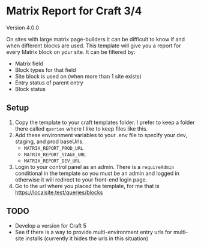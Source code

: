 # Matrix Report for Craft 3/4
Version 4.0.0

On sites with large matrix page-builders it can be difficult to know if and when different blocks are used. This template will give you a report for every Matrix block on your site. It can be filtered by:
- Matrix field
- Block types for that field
- Site block is used on (when more than 1 site exists)
- Entry status of parent entry
- Block status

## Setup
1. Copy the template to your craft templates folder. I prefer to keep a folder there called `queries` where I like to keep files like this.
2. Add these environment variables to your .env file to specify your dev, staging, and prod baseUrls.
    - `MATRIX_REPORT_PROD_URL`
    - `MATRIX_REPORT_STAGE_URL`
    - `MATRIX_REPORT_DEV_URL`
3. Login to your control panel as an admin. There is a `requireAdmin` conditional in the template so you must be an admin and logged in otherwise it will redirect to your front-end login page.
4. Go to the url where you placed the template, for me that is https://localsite.test/queries/blocks

## TODO
- Develop a version for Craft 5
- See if there is a way to provide multi-environment entry urls for multi-site installs (currently it hides the urls in this situation)